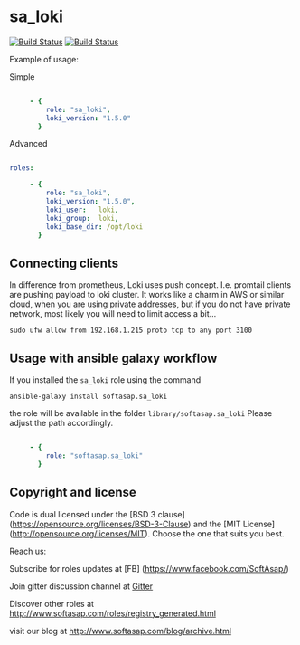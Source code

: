 sa_loki
=======

[![Build Status](https://travis-ci.com/softasap/sa_loki.svg?branch=master)](https://travis-ci.com/softasap/sa_loki)
[![Build Status](https://github.com/softasap/sa_loki/workflows/CI/badge.svg?event=push)](https://github.com/softasap/sa_loki/actions?query=workflow%3ACI)

Example of usage:

Simple

```YAML

     - {
         role: "sa_loki",
         loki_version: "1.5.0"
       }
```

Advanced

```YAML

roles:

     - {
         role: "sa_loki",
         loki_version: "1.5.0",
         loki_user:   loki,
         loki_group:  loki,
         loki_base_dir: /opt/loki
       }
```

Connecting clients
------------------

In difference from prometheus, Loki uses push concept. I.e. promtail clients are pushing payload to loki cluster.
It works like a charm in AWS or similar cloud, when you are using private addresses, but if you do not have private network,
most likely you will need to limit access a bit...

```
sudo ufw allow from 192.168.1.215 proto tcp to any port 3100
```

Usage with ansible galaxy workflow
----------------------------------

If you installed the `sa_loki` role using the command


`
   ansible-galaxy install softasap.sa_loki
`

the role will be available in the folder `library/softasap.sa_loki`
Please adjust the path accordingly.

```YAML

     - {
         role: "softasap.sa_loki"
       }

```




Copyright and license
---------------------

Code is dual licensed under the [BSD 3 clause] (https://opensource.org/licenses/BSD-3-Clause) and the [MIT License] (http://opensource.org/licenses/MIT). Choose the one that suits you best.

Reach us:

Subscribe for roles updates at [FB] (https://www.facebook.com/SoftAsap/)

Join gitter discussion channel at [Gitter](https://gitter.im/softasap)

Discover other roles at  http://www.softasap.com/roles/registry_generated.html

visit our blog at http://www.softasap.com/blog/archive.html
